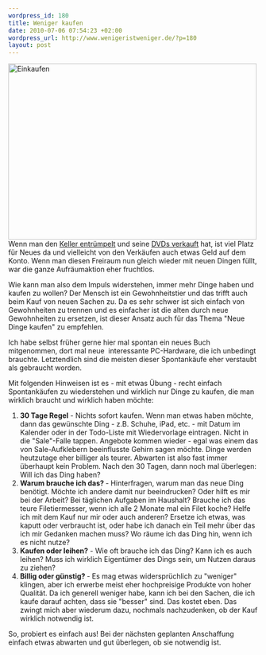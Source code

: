 ```yaml
--- 
wordpress_id: 180
title: Weniger kaufen
date: 2010-07-06 07:54:23 +02:00
wordpress_url: http://www.wenigeristweniger.de/?p=180
layout: post
---
```

<div class="center"><a href="http://www.flickr.com/photos/spijker/3273982099/"><img src="http://www.wenigeristweniger.de/wp-content/uploads/2010/07/3273982099_52f0d555fb.jpeg" alt="Einkaufen" title="3273982099_52f0d555fb" width="500" height="354" class="aligncenter size-full wp-image-241" /></a></div>
Wenn man den <a href="http://www.wenigeristweniger.de/artikel/weniger-zeug-im-keller/">Keller entrümpelt</a> und seine <a href="http://www.wenigeristweniger.de/artikel/weniger-cds-und-dvds/">DVDs verkauft</a> hat, ist viel Platz für Neues da und vielleicht von den Verkäufen auch etwas Geld auf dem Konto. Wenn man diesen Freiraum nun gleich wieder mit neuen Dingen füllt, war die ganze Aufräumaktion eher fruchtlos.

Wie kann man also dem Impuls widerstehen, immer mehr Dinge haben und kaufen zu wollen? Der Mensch ist ein Gewohnheitstier und das trifft auch beim Kauf von neuen Sachen zu. Da es sehr schwer ist sich einfach von Gewohnheiten zu trennen und es einfacher ist die alten durch neue Gewohnheiten zu ersetzen, ist dieser Ansatz auch für das Thema "Neue Dinge kaufen" zu empfehlen.

Ich habe selbst früher gerne hier mal spontan ein neues Buch mitgenommen, dort mal neue  interessante PC-Hardware, die ich unbedingt brauchte. Letztendlich sind die meisten dieser Spontankäufe eher verstaubt als gebraucht worden.

Mit folgenden Hinweisen ist es - mit etwas Übung - recht einfach Spontankäufen zu wiederstehen und wirklich nur Dinge zu kaufen, die man wirklich braucht und wirklich haben möchte:
<ol>
	<li><strong>30 Tage Regel</strong> - Nichts sofort kaufen. Wenn man etwas haben möchte, dann das gewünschte Ding - z.B. Schuhe, iPad, etc. - mit Datum im Kalender oder in der Todo-Liste mit Wiedervorlage eintragen. Nicht in die "Sale"-Falle tappen. Angebote kommen wieder - egal was einem das von Sale-Aufklebern beeinflusste Gehirn sagen möchte. Dinge werden heutzutage eher billiger als teurer. Abwarten ist also fast immer überhaupt kein Problem. Nach den 30 Tagen, dann noch mal überlegen: Will ich das Ding haben?</li>
	<li><strong>Warum brauche ich das? </strong>- Hinterfragen, warum man das neue Ding benötigt. Möchte ich andere damit nur beeindrucken? Oder hilft es mir bei der Arbeit? Bei täglichen Aufgaben im Haushalt? Brauche ich das teure Filetiermesser, wenn ich alle 2 Monate mal ein Filet koche? Helfe ich mit dem Kauf nur mir oder auch anderen? Ersetze ich etwas, was kaputt oder verbraucht ist, oder habe ich danach ein Teil mehr über das ich mir Gedanken machen muss? Wo räume ich das Ding hin, wenn ich es nicht nutze?</li>
	<li><strong>Kaufen oder leihen?</strong> - Wie oft brauche ich das Ding? Kann ich es auch leihen? Muss ich wirklich Eigentümer des Dings sein, um Nutzen daraus zu ziehen?</li>
	<li><strong>Billig oder günstig? </strong>- Es mag etwas widersprüchlich zu "weniger" klingen, aber ich erwerbe meist eher hochpreisige Produkte von hoher Qualität. Da ich generell weniger habe, kann ich bei den Sachen, die ich kaufe darauf achten, dass sie "besser" sind. Das kostet eben. Das zwingt mich aber wiederum dazu, nochmals nachzudenken, ob der Kauf wirklich notwendig ist.</li>
</ol>
So, probiert es einfach aus! Bei der nächsten geplanten Anschaffung einfach etwas abwarten und gut überlegen, ob sie notwendig ist.
